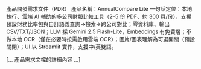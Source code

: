 產品開發需求文件（PDR）
產品名稱：AnnualCompare Lite
一句話定位：本地執行、雲端 AI 輔助的多公司財報比較工具（2–5 份 PDF、約 300 頁/份），支援預設財務比率包與自訂語義查詢→檢索→跨公司對比；零資料庫、輸出 CSV/TXT/JSON；LLM 採 Gemini 2.5 Flash-Lite，Embeddings 有免費層；不做本地 OCR（僅在必要時按需啟用雲端 OCR）；圖片/圖表理解為可選開關（預設關閉）；UI 以 Streamlit 實作，支援中/英雙語。

[... 產品需求文檔的詳細內容 ...]